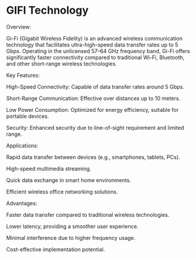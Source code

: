 # GIFI Technology

Overview:

Gi-Fi (Gigabit Wireless Fidelity) is an advanced wireless communication technology that facilitates ultra-high-speed data transfer rates up to 5 Gbps. Operating in the unlicensed 57–64 GHz frequency band, Gi-Fi offers significantly faster connectivity compared to traditional Wi-Fi, Bluetooth, and other short-range wireless technologies.


Key Features:

High-Speed Connectivity: Capable of data transfer rates around 5 Gbps.

Short-Range Communication: Effective over distances up to 10 meters.

Low Power Consumption: Optimized for energy efficiency, suitable for portable devices.

Security: Enhanced security due to line-of-sight requirement and limited range.


Applications:

Rapid data transfer between devices (e.g., smartphones, tablets, PCs).

High-speed multimedia streaming.

Quick data exchange in smart home environments.

Efficient wireless office networking solutions.


Advantages:

Faster data transfer compared to traditional wireless technologies.

Lower latency, providing a smoother user experience.

Minimal interference due to higher frequency usage.

Cost-effective implementation potential.


